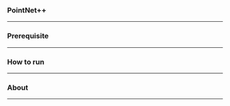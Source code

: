 ### PointNet++
------------

### Prerequisite

------------

### How to run

------------

### About
------------
